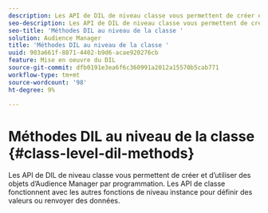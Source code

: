```yaml
---
description: Les API de DIL de niveau classe vous permettent de créer et d’utiliser des objets d’Audience Manager par programmation. Les API de classe fonctionnent avec les autres fonctions de niveau instance pour définir des valeurs ou renvoyer des données.
seo-description: Les API de DIL de niveau classe vous permettent de créer et d’utiliser des objets d’Audience Manager par programmation. Les API de classe fonctionnent avec les autres fonctions de niveau instance pour définir des valeurs ou renvoyer des données.
seo-title: 'Méthodes DIL au niveau de la classe '
solution: Audience Manager
title: 'Méthodes DIL au niveau de la classe '
uuid: 903a661f-8871-4402-b9d6-acae920276cb
feature: Mise en oeuvre du DIL
source-git-commit: dfb0191e3ea6f6c360991a2012a15570b5cab771
workflow-type: tm+mt
source-wordcount: '98'
ht-degree: 9%

---
```



# Méthodes DIL au niveau de la classe {#class-level-dil-methods}

Les API de DIL de niveau classe vous permettent de créer et d’utiliser des objets d’Audience Manager par programmation. Les API de classe fonctionnent avec les autres fonctions de niveau instance pour définir des valeurs ou renvoyer des données.

<!-- 

c_dil_overview.xml

 -->

